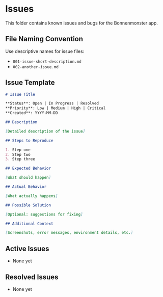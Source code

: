 # Issues

This folder contains known issues and bugs for the Bonnenmonster app.

## File Naming Convention

Use descriptive names for issue files:
- `001-issue-short-description.md`
- `002-another-issue.md`

## Issue Template

```markdown
# Issue Title

**Status**: Open | In Progress | Resolved
**Priority**: Low | Medium | High | Critical
**Created**: YYYY-MM-DD

## Description

[Detailed description of the issue]

## Steps to Reproduce

1. Step one
2. Step two
3. Step three

## Expected Behavior

[What should happen]

## Actual Behavior

[What actually happens]

## Possible Solution

[Optional: suggestions for fixing]

## Additional Context

[Screenshots, error messages, environment details, etc.]
```

## Active Issues

- None yet

## Resolved Issues

- None yet
